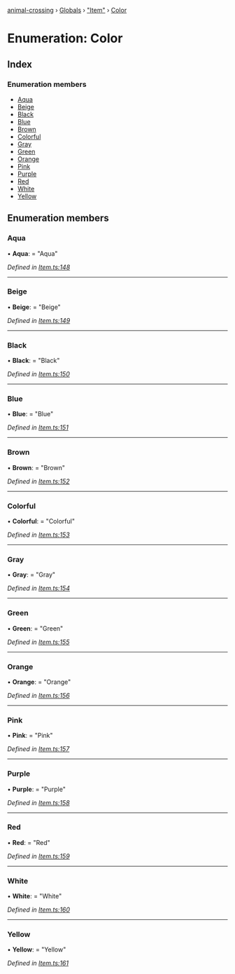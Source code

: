 [animal-crossing](../README.md) › [Globals](../globals.md) › ["Item"](../modules/_item_.md) › [Color](_item_.color.md)

# Enumeration: Color

## Index

### Enumeration members

* [Aqua](_item_.color.md#aqua)
* [Beige](_item_.color.md#beige)
* [Black](_item_.color.md#black)
* [Blue](_item_.color.md#blue)
* [Brown](_item_.color.md#brown)
* [Colorful](_item_.color.md#colorful)
* [Gray](_item_.color.md#gray)
* [Green](_item_.color.md#green)
* [Orange](_item_.color.md#orange)
* [Pink](_item_.color.md#pink)
* [Purple](_item_.color.md#purple)
* [Red](_item_.color.md#red)
* [White](_item_.color.md#white)
* [Yellow](_item_.color.md#yellow)

## Enumeration members

###  Aqua

• **Aqua**: = "Aqua"

*Defined in [Item.ts:148](https://github.com/Norviah/animal-crossing/blob/ba83c61/module/types/Item.ts#L148)*

___

###  Beige

• **Beige**: = "Beige"

*Defined in [Item.ts:149](https://github.com/Norviah/animal-crossing/blob/ba83c61/module/types/Item.ts#L149)*

___

###  Black

• **Black**: = "Black"

*Defined in [Item.ts:150](https://github.com/Norviah/animal-crossing/blob/ba83c61/module/types/Item.ts#L150)*

___

###  Blue

• **Blue**: = "Blue"

*Defined in [Item.ts:151](https://github.com/Norviah/animal-crossing/blob/ba83c61/module/types/Item.ts#L151)*

___

###  Brown

• **Brown**: = "Brown"

*Defined in [Item.ts:152](https://github.com/Norviah/animal-crossing/blob/ba83c61/module/types/Item.ts#L152)*

___

###  Colorful

• **Colorful**: = "Colorful"

*Defined in [Item.ts:153](https://github.com/Norviah/animal-crossing/blob/ba83c61/module/types/Item.ts#L153)*

___

###  Gray

• **Gray**: = "Gray"

*Defined in [Item.ts:154](https://github.com/Norviah/animal-crossing/blob/ba83c61/module/types/Item.ts#L154)*

___

###  Green

• **Green**: = "Green"

*Defined in [Item.ts:155](https://github.com/Norviah/animal-crossing/blob/ba83c61/module/types/Item.ts#L155)*

___

###  Orange

• **Orange**: = "Orange"

*Defined in [Item.ts:156](https://github.com/Norviah/animal-crossing/blob/ba83c61/module/types/Item.ts#L156)*

___

###  Pink

• **Pink**: = "Pink"

*Defined in [Item.ts:157](https://github.com/Norviah/animal-crossing/blob/ba83c61/module/types/Item.ts#L157)*

___

###  Purple

• **Purple**: = "Purple"

*Defined in [Item.ts:158](https://github.com/Norviah/animal-crossing/blob/ba83c61/module/types/Item.ts#L158)*

___

###  Red

• **Red**: = "Red"

*Defined in [Item.ts:159](https://github.com/Norviah/animal-crossing/blob/ba83c61/module/types/Item.ts#L159)*

___

###  White

• **White**: = "White"

*Defined in [Item.ts:160](https://github.com/Norviah/animal-crossing/blob/ba83c61/module/types/Item.ts#L160)*

___

###  Yellow

• **Yellow**: = "Yellow"

*Defined in [Item.ts:161](https://github.com/Norviah/animal-crossing/blob/ba83c61/module/types/Item.ts#L161)*
